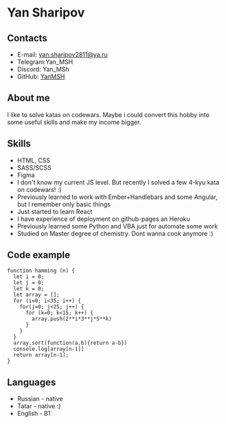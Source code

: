# Yan Sharipov

## Contacts
* E-mail: yan.sharipov2811@ya.ru
* Telegram:Yan_MSH
* Discord: Yan_MSh
* GitHub: [YanMSH](https://github.com/YanMSH)

## About me
I like to solve katas on codewars. Maybe i could convert this hobby into some useful skills and make my income bigger.

## Skills
* HTML, CSS
* SASS/SCSS
* Figma
* I don't know my current JS level. But recently I solved a few 4-kyu kata on codewars! :) 
* Previously learned to work with Ember+Handlebars and some Angular, but I remember only basic things
* Just started to learn React
* I have experience of deployment on github-pages an Heroku
* Previously learned some Python and VBA just for automate some work
* Studied on Master degree of chemistry. Dont wanna cook anymore :)

## Code example
```
function hamming (n) {
  let i = 0;
  let j = 0;
  let k = 0;
  let array = [];
  for (i=0; i<35; i++) {
    for(j=0; j<25; j++) {
      for (k=0; k<15; k++) {
        array.push(2**i*3**j*5**k)
      }
    }
  }
  array.sort(function(a,b){return a-b})
  console.log[array[n-1]]
  return array[n-1];
}
```
## Languages
* Russian - native
* Tatar - native :)
* English - B1
